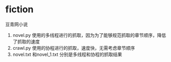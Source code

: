 # fiction
豆青网小说
1. novel.py 使用的多线程进行的抓取，因为为了能够规范抓取的章节顺序，降低了抓取的速度
2. crawl.py 使用的协程进行的抓取，速度快，无需考虑章节顺序 
3. novel.txt 和novel_1.txt 分别是多线程和协程的抓取结果
